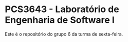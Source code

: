 # PCS3643 - Laboratório de Engenharia de Software I

Este é o repositório do grupo 6 da turma de sexta-feira.

